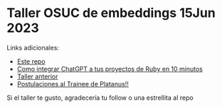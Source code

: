 # Taller OSUC de embeddings 15Jun 2023

Links adicionales:

* [Este repo](https://github.com/CarloGauss33/OSUC-EmbeddingsWorkshop)
* [Como integrar ChatGPT a tus proyectos de Ruby en 10 minutos](https://plata.news/blog/como-integrar-chatgpt-a-tus-proyectos-de-ruby-en-10-minutos/)
* [Taller anterior](https://github.com/CarloGauss33/OSUC-PythonOpenAI-Demo)
* [Postulaciones al Trainee de Platanus!!](https://platan.us/recruiting/jobs)

Si el taller te gusto, agradecería tu follow o una estrellita al repo
